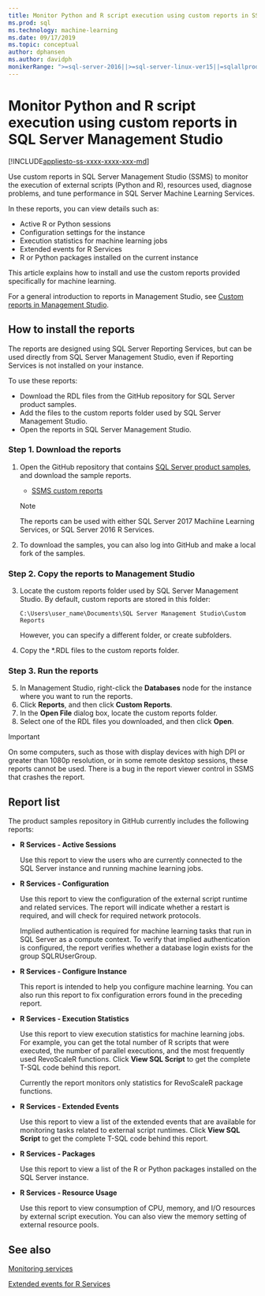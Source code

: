 ```yaml
---
title: Monitor Python and R script execution using custom reports in SSMS
ms.prod: sql
ms.technology: machine-learning
ms.date: 09/17/2019
ms.topic: conceptual
author: dphansen
ms.author: davidph
monikerRange: ">=sql-server-2016||>=sql-server-linux-ver15||=sqlallproducts-allversions"
---
```

# Monitor Python and R script execution using custom reports in SQL Server Management Studio
[!INCLUDE[appliesto-ss-xxxx-xxxx-xxx-md](../../includes/appliesto-ss-xxxx-xxxx-xxx-md.md)]

Use custom reports in SQL Server Management Studio (SSMS) to monitor the execution of external scripts (Python and R), resources used, diagnose problems, and tune performance in SQL Server Machine Learning Services.

In these reports, you can view details such as:

- Active R or Python sessions
- Configuration settings for the instance
- Execution statistics for machine learning jobs
- Extended events for R Services
- R or Python packages installed on the current instance

This article explains how to install and use the custom reports provided specifically for machine learning. 

For a general introduction to reports in Management Studio, see [Custom reports in Management Studio](../../ssms/object/custom-reports-in-management-studio.md).

## How to install the reports

The reports are designed using SQL Server Reporting Services, but can be used directly from SQL Server Management Studio, even if Reporting Services is not installed on your instance. 

To use these reports:

* Download the RDL files from the GitHub repository for SQL Server product samples.
* Add the files to the custom reports folder used by SQL Server Management Studio.
* Open the reports in SQL Server Management Studio.


### Step 1. Download the reports

1. Open the GitHub repository that contains [SQL Server product samples](https://github.com/Microsoft/sql-server-samples), and download the sample reports. 

    + [SSMS custom reports](https://github.com/Microsoft/sql-server-samples/tree/master/samples/features/machine-learning-services/ssms-custom-reports)

    > [!NOTE]
    > The reports can be used with either SQL Server 2017 Machiine Learning Services, or SQL Server 2016 R Services.

2. To download the samples, you can also log into GitHub and make a local fork of the samples. 

### Step 2. Copy the reports to Management Studio

3. Locate the custom reports folder used by SQL Server Management Studio. By default, custom reports are stored in this folder:
    
   `C:\Users\user_name\Documents\SQL Server Management Studio\Custom Reports`

   However, you can specify a different folder, or create subfolders.

4. Copy the *.RDL files to the custom reports folder.


### Step 3. Run the reports

5. In Management Studio, right-click the **Databases** node for the instance where you want to run the reports.
6. Click **Reports**, and then click **Custom Reports**.
7. In the **Open File** dialog box, locate the custom reports folder.
8. Select one of the RDL files you downloaded, and then click **Open**.

> [!IMPORTANT]
> On some computers, such as those with display devices with high DPI or greater than 1080p resolution, or in some remote desktop sessions, these reports cannot be used. There is a bug in the report viewer control in SSMS that crashes the report.

## Report list

The product samples repository in GitHub currently includes the following reports:

+ **R Services - Active Sessions**

  Use this report to view the users who are currently connected to the SQL Server instance and running machine learning jobs. 
  
+ **R Services - Configuration**

  Use this report to view the configuration of the external script runtime and related services. The report will indicate whether a restart is required, and will check for required network protocols. 
  
  Implied authentication is required for machine learning tasks that run in SQL Server as a compute context. To verify that implied authentication is configured, the report verifies whether a database login exists for the group SQLRUserGroup.

 + **R Services - Configure Instance** 

   This report is intended to help you configure machine learning. You can also run this report to fix configuration errors found in the preceding report.
 
+ **R Services - Execution Statistics**

  Use this report to view execution statistics for machine learning jobs. For example, you can get the total number of R scripts that were executed, the number of parallel executions, and the most frequently used RevoScaleR functions. Click **View SQL Script** to get the complete T-SQL code behind this report.

  Currently the report monitors only statistics for RevoScaleR package functions.

+ **R Services - Extended Events**

  Use this report to view a list of the extended events that are available for monitoring tasks related to external script runtimes. Click **View SQL Script** to get the complete T-SQL code behind this report.

+ **R Services - Packages**

  Use this report to view a list of the R or Python packages installed on the SQL Server instance.

+ **R Services - Resource Usage**

  Use this report to view consumption of CPU, memory, and I/O resources by external script execution. You can also view the memory setting of external resource pools.

## See also

[Monitoring services](managing-and-monitoring-r-solutions.md)

[Extended events for R Services](extended-events-for-sql-server-r-services.md)
